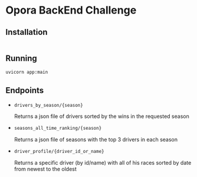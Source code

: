 # Opora BackEnd Challenge

## Installation

```bash

```

## Running

```bash
uvicorn app:main
```

## Endpoints

- ```bash
  drivers_by_season/{season}
  ```
  Returns a json file of drivers sorted by the wins in the requested season
- ```bash
  seasons_all_time_ranking/{season}
  ```
  Returns a json file of seasons with the top 3 drivers in each season
- ```bash
  driver_profile/{driver_id_or_name}
  ```
  Returns a specific driver (by id/name) with all of his races sorted by date from newest to the oldest
